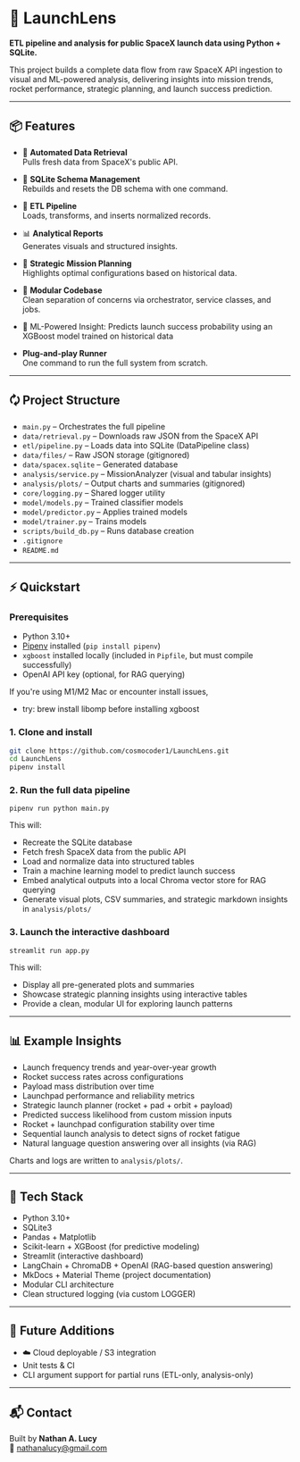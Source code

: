 # 🚀 LaunchLens

**ETL pipeline and analysis for public SpaceX launch data using Python + SQLite.**

This project builds a complete data flow from raw SpaceX API ingestion to visual and ML-powered analysis, delivering insights into mission trends, rocket performance, strategic planning, and launch success prediction.

---

## 📦 Features

- 🔄 **Automated Data Retrieval**  
  Pulls fresh data from SpaceX's public API.

- 🧱 **SQLite Schema Management**  
  Rebuilds and resets the DB schema with one command.

- 🧪 **ETL Pipeline**  
  Loads, transforms, and inserts normalized records.

- 📊 **Analytical Reports**  
  Generates visuals and structured insights.

- 🧠 **Strategic Mission Planning**  
  Highlights optimal configurations based on historical data.

- 🧰 **Modular Codebase**  
  Clean separation of concerns via orchestrator, service classes, and jobs.

- 🤖 ML-Powered Insight: Predicts launch success probability using an XGBoost model trained on historical data

- **Plug-and-play Runner**  
  One command to run the full system from scratch.

---

## 🗘️ Project Structure

- `main.py` – Orchestrates the full pipeline
- `data/retrieval.py` – Downloads raw JSON from the SpaceX API
- `etl/pipeline.py` – Loads data into SQLite (DataPipeline class)
- `data/files/` – Raw JSON storage (gitignored)
- `data/spacex.sqlite` – Generated database
- `analysis/service.py` – MissionAnalyzer (visual and tabular insights)
- `analysis/plots/` – Output charts and summaries (gitignored)
- `core/logging.py` – Shared logger utility
- `model/models.py` – Trained classifier models
- `model/predictor.py` – Applies trained models
- `model/trainer.py` – Trains models
- `scripts/build_db.py` – Runs database creation
- `.gitignore`
- `README.md`

---

## ⚡ Quickstart

### Prerequisites

- Python 3.10+
- [Pipenv](https://pipenv.pypa.io/en/latest/) installed (`pip install pipenv`)
- `xgboost` installed locally (included in `Pipfile`, but must compile successfully)
- OpenAI API key (optional, for RAG querying)

If you're using M1/M2 Mac or encounter install issues, 
- try:
brew install libomp before installing xgboost

### 1. Clone and install

```bash
git clone https://github.com/cosmocoder1/LaunchLens.git
cd LaunchLens
pipenv install
```

### 2. Run the full data pipeline
```
pipenv run python main.py
```

This will:

- Recreate the SQLite database  
- Fetch fresh SpaceX data from the public API  
- Load and normalize data into structured tables  
- Train a machine learning model to predict launch success  
- Embed analytical outputs into a local Chroma vector store for RAG querying  
- Generate visual plots, CSV summaries, and strategic markdown insights in `analysis/plots/`


### 3. Launch the interactive dashboard

    streamlit run app.py

This will:

- Display all pre-generated plots and summaries  
- Showcase strategic planning insights using interactive tables  
- Provide a clean, modular UI for exploring launch patterns

---

## 📊 Example Insights

- Launch frequency trends and year-over-year growth  
- Rocket success rates across configurations  
- Payload mass distribution over time  
- Launchpad performance and reliability metrics  
- Strategic launch planner (rocket + pad + orbit + payload)  
- Predicted success likelihood from custom mission inputs  
- Rocket + launchpad configuration stability over time  
- Sequential launch analysis to detect signs of rocket fatigue  
- Natural language question answering over all insights (via RAG) 

Charts and logs are written to `analysis/plots/`.

---

## 🧪 Tech Stack

- Python 3.10+
- SQLite3
- Pandas + Matplotlib
- Scikit-learn + XGBoost (for predictive modeling)
- Streamlit (interactive dashboard)
- LangChain + ChromaDB + OpenAI (RAG-based question answering)
- MkDocs + Material Theme (project documentation)
- Modular CLI architecture
- Clean structured logging (via custom LOGGER)

---

## 💪 Future Additions

- ☁️ Cloud deployable / S3 integration
- Unit tests & CI   
- CLI argument support for partial runs (ETL-only, analysis-only)

---

## 📬 Contact

Built by **Nathan A. Lucy**  
📧 nathanalucy@gmail.com
